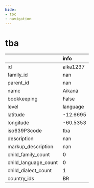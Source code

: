 ```yaml
---
hide:
- toc
- navigation
---
```

# tba
|                      | info     |
|:---------------------|:---------|
| id                   | aika1237 |
| family_id            | nan      |
| parent_id            | nan      |
| name                 | Aikanã   |
| bookkeeping          | False    |
| level                | language |
| latitude             | -12.6695 |
| longitude            | -60.5353 |
| iso639P3code         | tba      |
| description          | nan      |
| markup_description   | nan      |
| child_family_count   | 0        |
| child_language_count | 0        |
| child_dialect_count  | 1        |
| country_ids          | BR       |